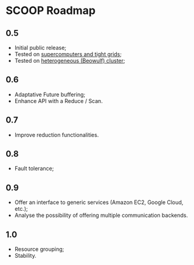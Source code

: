 # SCOOP Roadmap #

## 0.5 ##


  * Initial public release;
  * Tested on [supercomputers and tight grids](https://code.google.com/p/scoop/wiki/Benchmarks#Medium_Scale);
  * Tested on [heterogeneous (Beowulf) cluster](https://code.google.com/p/scoop/wiki/Benchmarks#Small_Scale);

## 0.6 ##

  * Adaptative Future buffering;
  * Enhance API with a Reduce / Scan.

## 0.7 ##

  * Improve reduction functionalities.

## 0.8 ##

  * Fault tolerance;

## 0.9 ##

  * Offer an interface to generic services (Amazon EC2, Google Cloud, etc.);
  * Analyse the possibility of offering multiple communication backends.

## 1.0 ##

  * Resource grouping;
  * Stability.